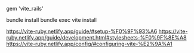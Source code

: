 gem 'vite_rails'


bundle install
bundle exec vite install


https://vite-ruby.netlify.app/guide/#setup-%F0%9F%93%A6
https://vite-ruby.netlify.app/guide/development.html#stylesheets-%F0%9F%8E%A8
https://vite-ruby.netlify.app/config/#configuring-vite-%E2%9A%A1
